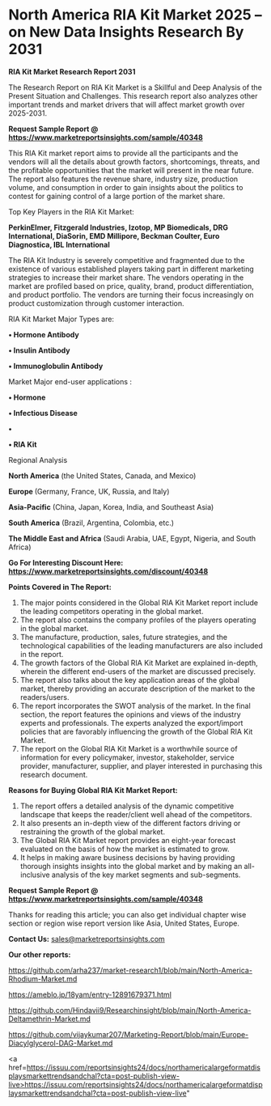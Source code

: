 # North America RIA Kit Market 2025 – on New Data Insights Research By 2031

<strong>RIA Kit Market Research Report 2031</strong>

The Research Report on RIA Kit Market is a Skillful and Deep Analysis of the Present Situation and Challenges. This research report also analyzes other important trends and market drivers that will affect market growth over 2025-2031.

<strong>Request Sample Report @ <a href=https://www.marketreportsinsights.com/sample/40348>https://www.marketreportsinsights.com/sample/40348</a></strong>

This RIA Kit market report aims to provide all the participants and the vendors will all the details about growth factors, shortcomings, threats, and the profitable opportunities that the market will present in the near future. The report also features the revenue share, industry size, production volume, and consumption in order to gain insights about the politics to contest for gaining control of a large portion of the market share.

Top Key Players in the RIA Kit Market:

<strong>PerkinElmer, Fitzgerald Industries, Izotop, MP Biomedicals, DRG International, DiaSorin, EMD Millipore, Beckman Coulter, Euro Diagnostica, IBL International</strong>

The RIA Kit Industry is severely competitive and fragmented due to the existence of various established players taking part in different marketing strategies to increase their market share. The vendors operating in the market are profiled based on price, quality, brand, product differentiation, and product portfolio. The vendors are turning their focus increasingly on product customization through customer interaction.

RIA Kit Market Major Types are:

<strong>•  Hormone Antibody

•  Insulin Antibody

•  Immunoglobulin Antibody</strong>

Market Major end-user applications :

<strong>•  Hormone

•  Infectious Disease

•  

•  RIA Kit</strong>

Regional Analysis

</u><strong><b>North America</b></strong> (the United States, Canada, and Mexico)

<strong><b>Europe </b></strong>(Germany, France, UK, Russia, and Italy)

<strong><b>Asia-Pacific</b></strong> (China, Japan, Korea, India, and Southeast Asia)

<strong><b>South America</b></strong> (Brazil, Argentina, Colombia, etc.)

<strong><b>The Middle East and Africa</b></strong> (Saudi Arabia, UAE, Egypt, Nigeria, and South Africa)

<strong>Go For Interesting Discount Here: <a href=https://www.marketreportsinsights.com/discount/40348>https://www.marketreportsinsights.com/discount/40348</a></strong>

<strong>Points Covered in The Report:</strong>
<ol>
  <li>The major points considered in the Global RIA Kit Market report include the leading competitors operating in the global market.</li>
  <li>The report also contains the company profiles of the players operating in the global market.</li>
  <li>The manufacture, production, sales, future strategies, and the technological capabilities of the leading manufacturers are also included in the report.</li>
  <li>The growth factors of the Global RIA Kit Market are explained in-depth, wherein the different end-users of the market are discussed precisely.</li>
  <li>The report also talks about the key application areas of the global market, thereby providing an accurate description of the market to the readers/users.</li>
  <li>The report incorporates the SWOT analysis of the market. In the final section, the report features the opinions and views of the industry experts and professionals. The experts analyzed the export/import policies that are favorably influencing the growth of the Global RIA Kit Market.</li>
  <li>The report on the Global RIA Kit Market is a worthwhile source of information for every policymaker, investor, stakeholder, service provider, manufacturer, supplier, and player interested in purchasing this research document.</li>
</ol>
<strong>Reasons for Buying Global RIA Kit Market Report:</strong>

<ol>
  <li>The report offers a detailed analysis of the dynamic competitive landscape that keeps the reader/client well ahead of the competitors.</li>
  <li>It also presents an in-depth view of the different factors driving or restraining the growth of the global market.</li>
  <li>The Global RIA Kit Market report provides an eight-year forecast evaluated on the basis of how the market is estimated to grow.</li>
  <li>It helps in making aware business decisions by having providing thorough insights insights into the global market and by making an all-inclusive analysis of the key market segments and sub-segments.</li>
</ol>
<strong>Request Sample Report @ <a href=https://www.marketreportsinsights.com/sample/40348>https://www.marketreportsinsights.com/sample/40348</a></strong>


Thanks for reading this article; you can also get individual chapter wise section or region wise report version like Asia, United States, Europe.

<strong>Contact Us:</strong>
sales@marketreportsinsights.com

<strong>Our other reports:</strong>

<a href=https://github.com/arha237/market-research1/blob/main/North-America-Rhodium-Market.md>https://github.com/arha237/market-research1/blob/main/North-America-Rhodium-Market.md</a>

<a href=https://ameblo.jp/18yam/entry-12891679371.html>https://ameblo.jp/18yam/entry-12891679371.html</a>

<a href=https://github.com/Hindavii9/Researchinsight/blob/main/North-America-Deltamethrin-Market.md>https://github.com/Hindavii9/Researchinsight/blob/main/North-America-Deltamethrin-Market.md</a>

<a href=https://github.com/vijaykumar207/Marketing-Report/blob/main/Europe-Diacylglycerol-DAG-Market.md>https://github.com/vijaykumar207/Marketing-Report/blob/main/Europe-Diacylglycerol-DAG-Market.md</a>

<a href=https://issuu.com/reportsinsights24/docs/northamericalargeformatdisplaysmarkettrendsandchal?cta=post-publish-view-live>https://issuu.com/reportsinsights24/docs/northamericalargeformatdisplaysmarkettrendsandchal?cta=post-publish-view-live</a>"
